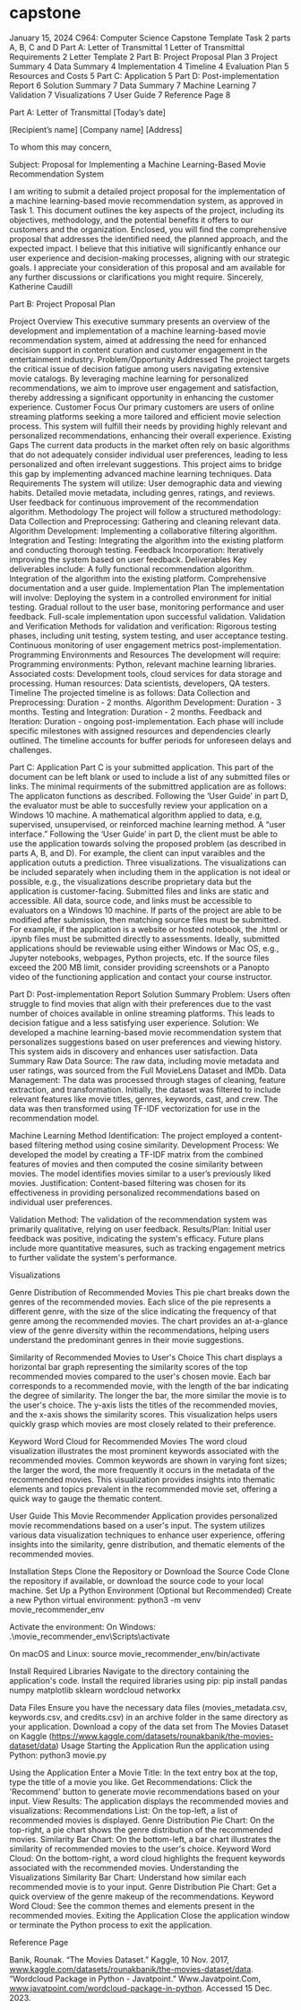 # capstone

January 15, 2024
C964: Computer Science Capstone Template
Task 2 parts A, B, C and D
Part A: Letter of Transmittal	1
Letter of Transmittal Requirements	2
Letter Template	2
Part B: Project Proposal Plan	3
Project Summary	4
Data Summary	4
Implementation	4
Timeline	4
Evaluation Plan	5
Resources and Costs	5
Part C: Application	5
Part D: Post-implementation Report	6
Solution Summary	7
Data Summary	7
Machine Learning	7
Validation	7
Visualizations	7
User Guide	7
Reference Page	8


Part A: Letter of Transmittal 
[Today’s date]
 
[Recipient’s name]
[Company name]
[Address] 
 
To whom this may concern,

Subject: Proposal for Implementing a Machine Learning-Based Movie Recommendation System

I am writing to submit a detailed project proposal for the implementation of a machine learning-based movie recommendation system, as approved in Task 1. This document outlines the key aspects of the project, including its objectives, methodology, and the potential benefits it offers to our customers and the organization.
Enclosed, you will find the comprehensive proposal that addresses the identified need, the planned approach, and the expected impact. I believe that this initiative will significantly enhance our user experience and decision-making processes, aligning with our strategic goals.
I appreciate your consideration of this proposal and am available for any further discussions or clarifications you might require.
Sincerely,
Katherine Caudill


Part B: Project Proposal Plan

Project Overview
This executive summary presents an overview of the development and implementation of a machine learning-based movie recommendation system, aimed at addressing the need for enhanced decision support in content curation and customer engagement in the entertainment industry.
Problem/Opportunity Addressed
The project targets the critical issue of decision fatigue among users navigating extensive movie catalogs. By leveraging machine learning for personalized recommendations, we aim to improve user engagement and satisfaction, thereby addressing a significant opportunity in enhancing the customer experience.
Customer Focus
Our primary customers are users of online streaming platforms seeking a more tailored and efficient movie selection process. This system will fulfill their needs by providing highly relevant and personalized recommendations, enhancing their overall experience.
Existing Gaps
The current data products in the market often rely on basic algorithms that do not adequately consider individual user preferences, leading to less personalized and often irrelevant suggestions. This project aims to bridge this gap by implementing advanced machine learning techniques.
Data Requirements
The system will utilize:
User demographic data and viewing habits.
Detailed movie metadata, including genres, ratings, and reviews.
User feedback for continuous improvement of the recommendation algorithm.
Methodology
The project will follow a structured methodology:
Data Collection and Preprocessing: Gathering and cleaning relevant data.
Algorithm Development: Implementing a collaborative filtering algorithm.
Integration and Testing: Integrating the algorithm into the existing platform and conducting thorough testing.
Feedback Incorporation: Iteratively improving the system based on user feedback.
Deliverables
Key deliverables include:
A fully functional recommendation algorithm.
Integration of the algorithm into the existing platform.
Comprehensive documentation and a user guide.
Implementation Plan
The implementation will involve:
Deploying the system in a controlled environment for initial testing.
Gradual rollout to the user base, monitoring performance and user feedback.
Full-scale implementation upon successful validation.
Validation and Verification
Methods for validation and verification:
Rigorous testing phases, including unit testing, system testing, and user acceptance testing.
Continuous monitoring of user engagement metrics post-implementation.
Programming Environments and Resources
The development will require:
Programming environments: Python, relevant machine learning libraries.
Associated costs: Development tools, cloud services for data storage and processing.
Human resources: Data scientists, developers, QA testers.
Timeline
The projected timeline is as follows:
Data Collection and Preprocessing: Duration - 2 months.
Algorithm Development: Duration - 3 months.
Testing and Integration: Duration - 2 months.
Feedback and Iteration: Duration - ongoing post-implementation.
Each phase will include specific milestones with assigned resources and dependencies clearly outlined. The timeline accounts for buffer periods for unforeseen delays and challenges.

Part C: Application 
Part C is your submitted application. This part of the document can be left blank or used to include a list of any submitted files or links. 
The minimal requirments of the submittred application are as follows:
The applicaton functions as described. Following the ‘User Guide’ in part D, the evaluator must be able to succesfully review your application on a Windows 10 machine. 
A mathematical algorithm applied to data, e.g, supervised, unsupervised, or reinforced machine learning method.
A “user interface.” Following the ‘User Guide’ in part D, the client must be able to use the application towards solving the proposed problem (as described in parts A, B, and D). For example, the client can input varaibles and the application oututs a prediction. 
Three visualizations. The visualizations can be included separately when including them in the application is not ideal or possible, e.g., the visualizations describe proprietary data but the application is customer-facing.
Submitted files and links are static and accessible. All data, source code, and links must be accessible to evaluators on a Windows 10 machine. If parts of the project are able to be modified after submission, then matching source files must be submitted. For example, if the application is a website or hosted notebook, the .html or .ipynb files must be submitted directly to assessments. 
Ideally, submitted applications should be reviewable using either Windows or Mac OS, e.g., Jupyter notebooks, webpages, Python projects, etc. If the source files exceed the 200 MB limit, consider providing screenshots or a Panopto video of the functioning application and contact your course instructor.

Part D: Post-implementation Report
Solution Summary
Problem: Users often struggle to find movies that align with their preferences due to the vast number of choices available in online streaming platforms. This leads to decision fatigue and a less satisfying user experience.
Solution: We developed a machine learning-based movie recommendation system that personalizes suggestions based on user preferences and viewing history. This system aids in discovery and enhances user satisfaction.
Data Summary
Raw Data Source: The raw data, including movie metadata and user ratings, was sourced from the Full MovieLens Dataset and IMDb.
Data Management: The data was processed through stages of cleaning, feature extraction, and transformation. Initially, the dataset was filtered to include relevant features like movie titles, genres, keywords, cast, and crew. The data was then transformed using TF-IDF vectorization for use in the recommendation model.

Machine Learning
Method Identification: The project employed a content-based filtering method using cosine similarity.
Development Process: We developed the model by creating a TF-IDF matrix from the combined features of movies and then computed the cosine similarity between movies. The model identifies movies similar to a user’s previously liked movies.
Justification: Content-based filtering was chosen for its effectiveness in providing personalized recommendations based on individual user preferences.

Validation 
Method: The validation of the recommendation system was primarily qualitative, relying on user feedback.
Results/Plan: Initial user feedback was positive, indicating the system's efficacy. Future plans include more quantitative measures, such as tracking engagement metrics to further validate the system's performance.

Visualizations





Genre Distribution of Recommended Movies
This pie chart breaks down the genres of the recommended movies. Each slice of the pie represents a different genre, with the size of the slice indicating the frequency of that genre among the recommended movies. The chart provides an at-a-glance view of the genre diversity within the recommendations, helping users understand the predominant genres in their movie suggestions.


Similarity of Recommended Movies to User's Choice
This chart displays a horizontal bar graph representing the similarity scores of the top recommended movies compared to the user's chosen movie. Each bar corresponds to a recommended movie, with the length of the bar indicating the degree of similarity. The longer the bar, the more similar the movie is to the user's choice. The y-axis lists the titles of the recommended movies, and the x-axis shows the similarity scores. This visualization helps users quickly grasp which movies are most closely related to their preference.


Keyword Word Cloud for Recommended Movies
The word cloud visualization illustrates the most prominent keywords associated with the recommended movies. Common keywords are shown in varying font sizes; the larger the word, the more frequently it occurs in the metadata of the recommended movies. This visualization provides insights into thematic elements and topics prevalent in the recommended movie set, offering a quick way to gauge the thematic content.

User Guide
This Movie Recommender Application provides personalized movie recommendations based on a user's input. The system utilizes various data visualization techniques to enhance user experience, offering insights into the similarity, genre distribution, and thematic elements of the recommended movies.

Installation Steps
Clone the Repository or Download the Source Code
Clone the repository if available, or download the source code to your local machine.
Set Up a Python Environment (Optional but Recommended)
Create a new Python virtual environment:
python3 -m venv movie_recommender_env


Activate the environment:
On Windows:
.\movie_recommender_env\Scripts\activate


On macOS and Linux:
source movie_recommender_env/bin/activate


Install Required Libraries
Navigate to the directory containing the application's code.
Install the required libraries using pip:
pip install pandas numpy matplotlib sklearn wordcloud networkx


Data Files
Ensure you have the necessary data files (movies_metadata.csv, keywords.csv, and credits.csv) in an archive folder in the same directory as your application.
Download a copy of the data set from The Movies Dataset on Kaggle (https://www.kaggle.com/datasets/rounakbanik/the-movies-dataset/data) 
Usage
Starting the Application
Run the application using Python:
python3 movie.py


Using the Application
Enter a Movie Title: In the text entry box at the top, type the title of a movie you like.
Get Recommendations: Click the 'Recommend' button to generate movie recommendations based on your input.
View Results: The application displays the recommended movies and visualizations:
Recommendations List: On the top-left, a list of recommended movies is displayed.
Genre Distribution Pie Chart: On the top-right, a pie chart shows the genre distribution of the recommended movies.
Similarity Bar Chart: On the bottom-left, a bar chart illustrates the similarity of recommended movies to the user's choice.
Keyword Word Cloud: On the bottom-right, a word cloud highlights the frequent keywords associated with the recommended movies.
Understanding the Visualizations
Similarity Bar Chart: Understand how similar each recommended movie is to your input.
Genre Distribution Pie Chart: Get a quick overview of the genre makeup of the recommendations.
Keyword Word Cloud: See the common themes and elements present in the recommended movies.
Exiting the Application
Close the application window or terminate the Python process to exit the application.








Reference Page

Banik, Rounak. “The Movies Dataset.” Kaggle, 10 Nov. 2017, www.kaggle.com/datasets/rounakbanik/the-movies-dataset/data. 
“Wordcloud Package in Python - Javatpoint.” Www.Javatpoint.Com, www.javatpoint.com/wordcloud-package-in-python. Accessed 15 Dec. 2023.

